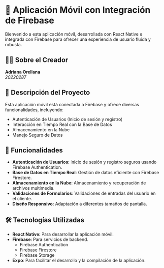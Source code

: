 # 📱 Aplicación Móvil con Integración de Firebase

Bienvenido a esta aplicación móvil, desarrollada con React Native e integrada con Firebase para ofrecer una experiencia de usuario fluida y robusta.

## 🧑‍💻 Sobre el Creador

**Adriana Orellana**  
*20220287*

## 🌟 Descripción del Proyecto

Esta aplicación móvil está conectada a Firebase y ofrece diversas funcionalidades, incluyendo:

- Autenticación de Usuarios (Inicio de sesión y registro)
- Interacción en Tiempo Real con la Base de Datos
- Almacenamiento en la Nube
- Manejo Seguro de Datos

## 🚀 Funcionalidades

- **Autenticación de Usuarios**: Inicio de sesión y registro seguros usando Firebase Authentication.
- **Base de Datos en Tiempo Real**: Gestión de datos eficiente con Firebase Firestore.
- **Almacenamiento en la Nube**: Almacenamiento y recuperación de archivos multimedia.
- **Validaciones de Formularios**: Validaciones de entradas del usuario en el cliente.
- **Diseño Responsivo**: Adaptación a diferentes tamaños de pantalla.

## 🛠️ Tecnologías Utilizadas

- **React Native**: Para desarrollar la aplicación móvil.
- **Firebase**: Para servicios de backend.
  - Firebase Authentication
  - Firebase Firestore
  - Firebase Storage
- **Expo**: Para facilitar el desarrollo y la compilación de la aplicación.
